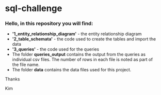 # sql-challenge


### Hello, in this repository you will find:

- **'1_entity_relationship_diagram'** - the entity relationship diagram
- **'2_table_schemata'** - the code used to create the tables and import the data
- **'3_queries'** - the code used for the queries
- The folder **queries_output** contains the output from the queries as individual csv files.  The number of rows in each file is noted as part of the file name.
- The folder **data** contains the data files used for this project.

Thanks


Kim